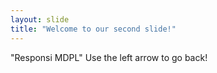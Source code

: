 ```yaml
---
layout: slide
title: "Welcome to our second slide!"
---
```

"Responsi MDPL"
Use the left arrow to go back!
